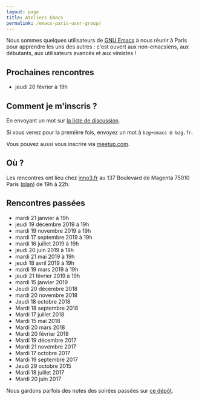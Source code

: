 ```yaml
---
layout: page
title: Ateliers Emacs
permalink: /emacs-paris-user-group/
---
```


Nous sommes quelques utilisateurs de [GNU
Emacs](https://www.gnu.org/software/emacs/) à nous réunir à Paris pour
apprendre les uns des autres : c'est ouvert aux non-emacsiens, aux
débutants, aux utilisateurs avancés et aux vimistes !

## Prochaines rencontres

- jeudi 20 février à 19h

## Comment je m'inscris ?

En envoyant un mot sur [la liste de discussion](https://framalistes.org/sympa/info/ateliers-emacs).

Si vous venez pour la première fois, envoyez un mot à `bzg+emacs @ bzg.fr`.

Vous pouvez aussi vous inscrire via [meetup.com](https://www.meetup.com/fr-FR/Paris-Emacs-Meetup/).

## Où ?

Les rencontres ont lieu chez [inno3.fr](http://inno3.fr) au 137
Boulevard de Magenta 75010 Paris
([plan](http://www.openstreetmap.org/#map=16/48.8818/2.3514)) de 19h à
22h.

## Rencontres passées

- mardi 21 janvier à 19h
- jeudi 19 décembre 2019 à 19h
- mardi 19 novembre 2019 à 19h
- mardi 17 septembre 2019 à 19h
- mardi 16 juillet 2019 à 19h
- jeudi 20 juin 2019 à 19h
- mardi 21 mai 2019 à 19h
- jeudi 18 avril 2019 à 19h
- mardi 19 mars 2019 à 19h
- jeudi 21 février 2019 à 19h
- mardi 15 janvier 2019
- Jeudi 20 décembre 2018
- mardi 20 novembre 2018 
- Jeudi 18 octobre 2018
- Mardi 18 septembre 2018
- Mardi 17 juillet 2018
- Mardi 15 mai 2018
- Mardi 20 mars 2018
- Mardi 20 février 2018
- Mardi 19 décembre 2017
- Mardi 21 novembre 2017
- Mardi 17 octobre 2017
- Mardi 19 septembre 2017
- Jeudi 29 octobre 2015
- Mardi 18 juillet 2017
- Mardi 20 juin 2017

Nous gardons parfois des notes des soirées passées sur [ce
dépôt](https://gitlab.com/bzg2/emacsparis/blob/master/README.org).

<!-- https://gitlab.com/bzg2/emacsparis -->
